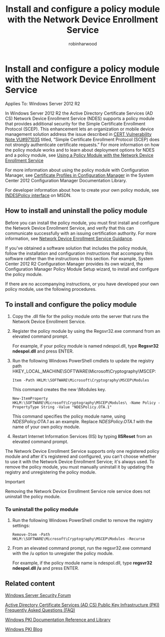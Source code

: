 ﻿---
title: Install and configure a policy module with the Network Device Enrollment Service
description: Learn how to install, configure, and uninstall a policy module with the Network Device Enrollment Service.
author: robinharwood
ms.topic: overview
ms.author: gswashington
ms.date: 09/21/2023
---

# Install and configure a policy module with the Network Device Enrollment Service

Applies To: Windows Server 2012 R2

In Windows Server 2012 R2 the Active Directory Certificate Services (AD CS) Network Device Enrollment Service (NDES) supports a policy module that provides additional security for the Simple Certificate Enrollment Protocol (SCEP). This enhancement lets an organization or mobile device management solution address the issue described in [CERT Vulnerability Note VU\#971035](https://www.kb.cert.org/vuls/id/971035) titled, “Simple Certificate Enrollment Protocol (SCEP) does not strongly authenticate certificate requests.” For more information on how the policy module works and to learn about deployment options for NDES and a policy module, see [Using a Policy Module with the Network Device Enrollment Service](/using-policy-module-ndes.md)

For more information about using the policy module with Configuration Manager, see [Certificate Profiles in Configuration Manager](https://technet.microsoft.com/library/dn261202.aspx) in the System Center 2012 Configuration Manager Documentation Library.

For developer information about how to create your own policy module, see [INDESPolicy interface](https://msdn.microsoft.com/en-us/library/windows/desktop/dn383665\(v=vs.85\).aspx) on MSDN.

## How to install and uninstall the policy module

Before you can install the policy module, you must first install and configure the Network Device Enrollment Service, and verify that this can communicate successfully with an issuing certification authority. For more information, see [Network Device Enrollment Service Guidance](hh831498\(v=ws.11\).md).

If you've obtained a software solution that includes the policy module, follow the installation and configuration instructions that accompany this software rather than the instructions in this section. For example, System Center 2012 R2 Configuration Manager provides its own wizard, the Configuration Manager Policy Module Setup wizard, to install and configure the policy module.

If there are no accompanying instructions, or you have developed your own policy module, use the following procedures.

## To install and configure the policy module

1. Copy the .dll file for the policy module onto the server that runs the Network Device Enrollment Service.

1. Register the policy module by using the Regsvr32.exe command from an elevated command prompt.

    For example, if your policy module is named ndespol.dll, type **Regsvr32 ndespol.dll** and press ENTER.

1. Run the following Windows PowerShell cmdlets to update the registry path HKEY\_LOCAL\_MACHINE\\SOFTWARE\\Microsoft\\Cryptography\\MSCEP:

    ```
    Item -Path HKLM:\SOFTWARE\Microsoft\Cryptography\MSCEP\Modules
    ```

    This command creates the new \\Modules key.

    ```
    New-ItemProperty HKLM:\SOFTWARE\Microsoft\Cryptography\MSCEP\Modules\ -Name Policy -PropertyType String -Value "NDESPolicy.OTA.1"
    ```

    This command specifies the policy module name, using *NDESPolicy.OTA.1* as an example. Replace *NDESPolicy.OTA.1* with the name of your own policy module.

1. Restart Internet Information Services (IIS) by typing **IISReset** from an elevated command prompt.

The Network Device Enrollment Service supports only one registered policy module and after it's registered and configured, you can't choose whether to use it with the Network Device Enrollment Service; it's always used. To remove the policy module, you must manually uninstall it by updating the registry and unregistering the policy module.

>[!IMPORTANT]
> Removing the Network Device Enrollment Service role service does not uninstall the policy module.

### To uninstall the policy module

1. Run the following Windows PowerShell cmdlet to remove the registry settings:

    ```
    Remove-Item -Path HKLM:\SOFTWARE\Microsoft\Cryptography\MSCEP\Modules -Recurse
    ```

1. From an elevated command prompt, run the regsvr32.exe command with the /u option to unregister the policy module.

    For example, if the policy module name is ndespol.dll, type **regsvr32 ndespol.dll /u** and press ENTER.

## Related content

[Windows Server Security Forum](https://aka.ms/adcsforum)

[Active Directory Certificate Services (AD CS) Public Key Infrastructure (PKI) Frequently Asked Questions (FAQ)](https://aka.ms/adcsfaq)

[Windows PKI Documentation Reference and Library](https://social.technet.microsoft.com/wiki/contents/articles/987.windows-pki-documentation-reference-and-library.aspx)

[Windows PKI Blog](https://blogs.technet.com/b/pki/)